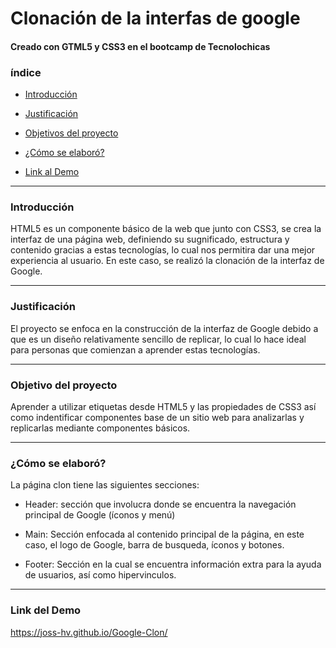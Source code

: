 # Clonación de la interfas de google  
#### Creado con GTML5 y CSS3 en el bootcamp de Tecnolochicas

### índice
* [Introducción](https://github.com/Joss-HV/Google-Clon/blob/main/README.md#introducci%C3%B3n)

* [Justificación](https://github.com/Joss-HV/Google-Clon/blob/main/README.md#justificaci%C3%B3n)

* [Objetivos del proyecto](https://github.com/Joss-HV/Google-Clon/blob/main/README.md#objetivo-del-proyecto)

* [¿Cómo se elaboró?](https://github.com/Joss-HV/Google-Clon/blob/main/README.md#c%C3%B3mo-se-elabor%C3%B3)

* [Link al Demo](https://github.com/Joss-HV/Google-Clon/blob/main/README.md#link-del-demo)

***
### Introducción
HTML5 es un componente básico de la web que junto con CSS3, se crea la interfaz de una página web, definiendo su sugnificado, estructura y contenido gracias a estas tecnologías, lo cual nos permitira dar una mejor experiencia al usuario.
En este caso, se realizó la clonación de la interfaz de Google.
***
### Justificación
El proyecto se enfoca en la construcción de la interfaz de Google debido a que es un diseño relativamente sencillo de replicar, lo cual lo hace ideal para personas que comienzan a aprender estas tecnologías. 
***
### Objetivo del proyecto
Aprender a utilizar etiquetas desde HTML5 y las propiedades de CSS3 así como indentificar componentes base de un sitio web para analizarlas y replicarlas mediante componentes básicos.
***
### ¿Cómo se elaboró?
La página clon tiene las siguientes secciones:

* Header: sección que involucra donde se encuentra la navegación principal de Google (íconos y menú)

* Main: Sección enfocada al contenido principal de la página, en este caso, el logo de Google, barra de busqueda, íconos y botones.

* Footer: Sección en la cual se encuentra información extra para la ayuda de usuarios, así como hipervinculos.
***
### Link del Demo
https://joss-hv.github.io/Google-Clon/ 
